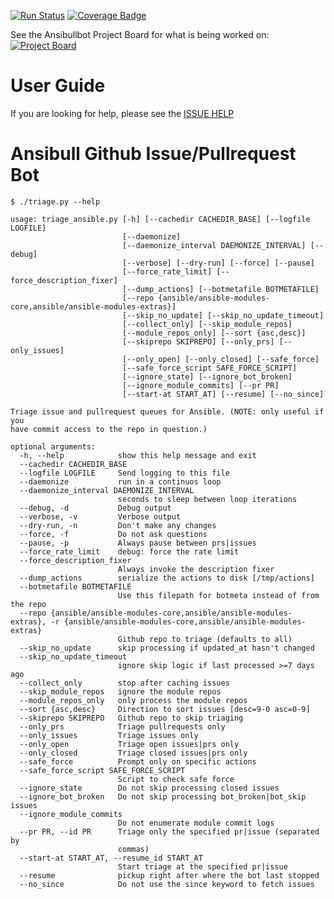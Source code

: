 [![Run Status](https://api.shippable.com/projects/573f79d02a8192902e20e350/badge?branch=master)](https://app.shippable.com/github/ansible/ansibullbot/dashboard) [![Coverage Badge](https://api.shippable.com/projects/573f79d02a8192902e20e350/coverageBadge?branch=master)](https://app.shippable.com/github/ansible/ansibullbot/dashboard)

See the Ansibullbot Project Board for what is being worked on:  [![Project Board](https://img.shields.io/github/issues/ansible/ansibullbot.svg)](https://github.com/ansible/ansibullbot/projects/1)

# User Guide


If you are looking for help, please see the [ISSUE HELP](ISSUE_HELP.md)


# Ansibull Github Issue/Pullrequest Bot

```
$ ./triage.py --help

usage: triage_ansible.py [-h] [--cachedir CACHEDIR_BASE] [--logfile LOGFILE]
                         [--daemonize]
                         [--daemonize_interval DAEMONIZE_INTERVAL] [--debug]
                         [--verbose] [--dry-run] [--force] [--pause]
                         [--force_rate_limit] [--force_description_fixer]
                         [--dump_actions] [--botmetafile BOTMETAFILE]
                         [--repo {ansible/ansible-modules-core,ansible/ansible-modules-extras}]
                         [--skip_no_update] [--skip_no_update_timeout]
                         [--collect_only] [--skip_module_repos]
                         [--module_repos_only] [--sort {asc,desc}]
                         [--skiprepo SKIPREPO] [--only_prs] [--only_issues]
                         [--only_open] [--only_closed] [--safe_force]
                         [--safe_force_script SAFE_FORCE_SCRIPT]
                         [--ignore_state] [--ignore_bot_broken]
                         [--ignore_module_commits] [--pr PR]
                         [--start-at START_AT] [--resume] [--no_since]

Triage issue and pullrequest queues for Ansible. (NOTE: only useful if you
have commit access to the repo in question.)

optional arguments:
  -h, --help            show this help message and exit
  --cachedir CACHEDIR_BASE
  --logfile LOGFILE     Send logging to this file
  --daemonize           run in a continuos loop
  --daemonize_interval DAEMONIZE_INTERVAL
                        seconds to sleep between loop iterations
  --debug, -d           Debug output
  --verbose, -v         Verbose output
  --dry-run, -n         Don't make any changes
  --force, -f           Do not ask questions
  --pause, -p           Always pause between prs|issues
  --force_rate_limit    debug: force the rate limit
  --force_description_fixer
                        Always invoke the description fixer
  --dump_actions        serialize the actions to disk [/tmp/actions]
  --botmetafile BOTMETAFILE
                        Use this filepath for botmeta instead of from the repo
  --repo {ansible/ansible-modules-core,ansible/ansible-modules-extras}, -r {ansible/ansible-modules-core,ansible/ansible-modules-extras}
                        Github repo to triage (defaults to all)
  --skip_no_update      skip processing if updated_at hasn't changed
  --skip_no_update_timeout
                        ignore skip logic if last processed >=7 days ago
  --collect_only        stop after caching issues
  --skip_module_repos   ignore the module repos
  --module_repos_only   only process the module repos
  --sort {asc,desc}     Direction to sort issues [desc=9-0 asc=0-9]
  --skiprepo SKIPREPO   Github repo to skip triaging
  --only_prs            Triage pullrequests only
  --only_issues         Triage issues only
  --only_open           Triage open issues|prs only
  --only_closed         Triage closed issues|prs only
  --safe_force          Prompt only on specific actions
  --safe_force_script SAFE_FORCE_SCRIPT
                        Script to check safe force
  --ignore_state        Do not skip processing closed issues
  --ignore_bot_broken   Do not skip processing bot_broken|bot_skip issues
  --ignore_module_commits
                        Do not enumerate module commit logs
  --pr PR, --id PR      Triage only the specified pr|issue (separated by
                        commas)
  --start-at START_AT, --resume_id START_AT
                        Start triage at the specified pr|issue
  --resume              pickup right after where the bot last stopped
  --no_since            Do not use the since keyword to fetch issues
```

